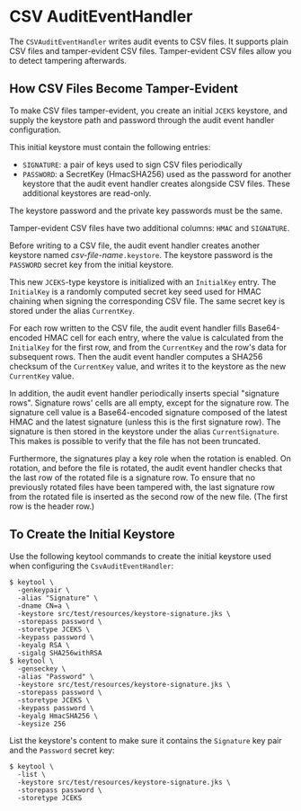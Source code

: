 CSV AuditEventHandler
=====================

The `CSVAuditEventHandler` writes audit events to CSV files.
It supports plain CSV files and tamper-evident CSV files.
Tamper-evident CSV files allow you to detect tampering afterwards.

## How CSV Files Become Tamper-Evident

To make CSV files tamper-evident, you create an initial `JCEKS` keystore,
and supply the keystore path and password
through the audit event handler configuration.

This initial keystore must contain the following entries:
* `SIGNATURE`: a pair of keys used to sign CSV files periodically
* `PASSWORD`: a SecretKey (HmacSHA256) used as the password for another keystore
    that the audit event handler creates alongside CSV files.
    These additional keystores are read-only.

The keystore password and the private key passwords must be the same.

Tamper-evident CSV files have two additional columns: `HMAC` and `SIGNATURE`.

Before writing to a CSV file, the audit event handler creates another keystore
named *csv-file-name*`.keystore`.
The keystore password is the `PASSWORD` secret key from the initial keystore.

This new `JCEKS`-type keystore is initialized with an `InitialKey` entry.
The `InitialKey` is a randomly computed secret key seed used for HMAC chaining
when signing the corresponding CSV file.
The same secret key is stored under the alias `CurrentKey`.

For each row written to the CSV file,
the audit event handler fills Base64-encoded HMAC cell for each entry,
where the value is calculated from the `InitialKey` for the first row,
and from the `CurrentKey` and the row's data for subsequent rows.
Then the audit event handler computes a SHA256 checksum of the `CurrentKey` value,
and writes it to the keystore as the new `CurrentKey` value.

In addition, the audit event handler periodically inserts special "signature rows".
Signature rows' cells are all empty, except for the signature row.
The signature cell value is a Base64-encoded signature
composed of the latest HMAC and the latest signature
(unless this is the first signature row).
The signature is then stored in the keystore under the alias `CurrentSignature`.
This makes is possible to verify that the file has not been truncated.

Furthermore, the signatures play a key role when the rotation is enabled.
On rotation, and before the file is rotated, the audit event handler checks
that the last row of the rotated file is a signature row.
To ensure that no previously rotated files have been tampered with,
the last signature row from the rotated file
is inserted as the second row of the new file.
(The first row is the header row.)

## To Create the Initial Keystore

Use the following keytool commands to create the initial keystore
used when configuring the  `CsvAuditEventHandler`:

    $ keytool \
      -genkeypair \
      -alias "Signature" \
      -dname CN=a \
      -keystore src/test/resources/keystore-signature.jks \
      -storepass password \
      -storetype JCEKS \
      -keypass password \
      -keyalg RSA \
      -sigalg SHA256withRSA
    $ keytool \
      -genseckey \
      -alias "Password" \
      -keystore src/test/resources/keystore-signature.jks \
      -storepass password \
      -storetype JCEKS \
      -keypass password \
      -keyalg HmacSHA256 \
      -keysize 256

List the keystore's content to make sure it contains the `Signature` key pair
and the `Password` secret key:

    $ keytool \
      -list \
      -keystore src/test/resources/keystore-signature.jks \
      -storepass password \
      -storetype JCEKS
